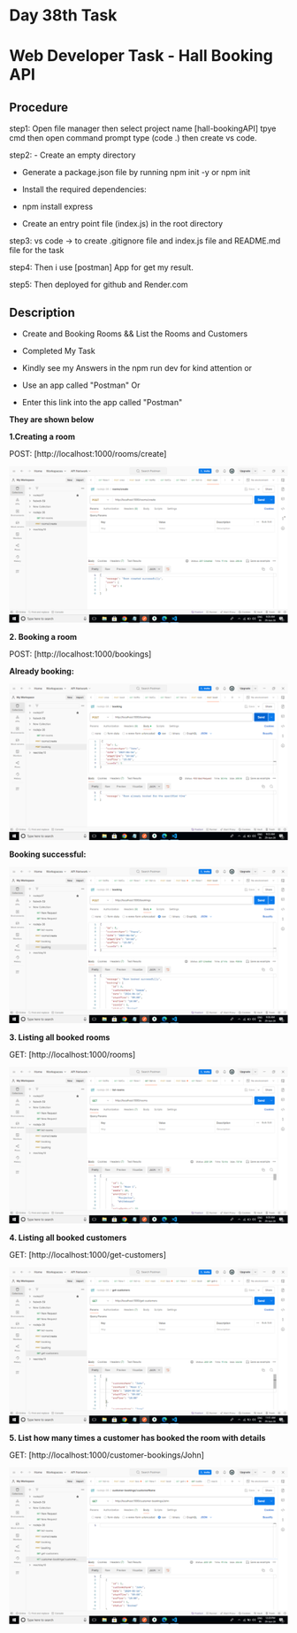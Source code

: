 # Day 38th Task
# Web Developer Task - Hall Booking API 
## **Procedure**

step1: Open file manager then select project name [hall-bookingAPI] tpye cmd then open command prompt type (code .) then create vs code.

step2: - Create an empty directory

   - Generate a package.json file by running npm init -y or npm init

   - Install the required dependencies:

   - npm install express
   
   - Create an entry point file (index.js) in the root directory

step3: vs code -> to create .gitignore file and index.js file and README.md file for the task

step4: Then i use [postman] App for get my result.

step5: Then deployed for github and Render.com

## **Description**

- Create and Booking Rooms && List the Rooms and Customers

- Completed My Task 

- Kindly see my Answers in the npm run dev for kind attention or

- Use an app called "Postman" Or

- Enter this link into the app called "Postman"

**They are shown below**

**1.Creating a room**

POST: [http://localhost:1000/rooms/create]

![alt text](image.png)

**2. Booking a room**

POST: [http://localhost:1000/bookings]

**Already booking:**

![alt text](image-2.png)

**Booking successful:**

![alt text](image-3.png)

**3. Listing all booked rooms**

GET: [http://localhost:1000/rooms]

![alt text](image-4.png)

**4. Listing all booked customers**

GET: [http://localhost:1000/get-customers]

![alt text](image-5.png)

**5. List how many times a customer has booked the room with details**

GET: [http://localhost:1000/customer-bookings/John]

![alt text](image-6.png)


 